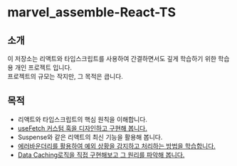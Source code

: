 # marvel_assemble-React-TS

## 소개

이 저장소는 리액트와 타입스크립트를 사용하여 간결하면서도 깊게 학습하기 위한 학습용 개인 프로젝트 입니다.  
프로젝트의 규모는 작지만, 그 목적은 큽니다.

## 목적

- 리액트와 타입스크립트의 핵심 원칙을 이해합니다.
- [useFetch 커스텀 훅을 디자인하고 구현해 봅니다.](https://github.com/sarangdaddy/marvel_assemble-React-TS/wiki/useFetch)
- Suspense와 같은 리액트의 최신 기능을 활용해 봅니다.
- [에러바운더리를 활용하여 예외 상황을 감지하고 처리하는 방법을 학습합니다.](https://github.com/sarangdaddy/marvel_assemble-React-TS/wiki/Error-Boundary)
- [Data Caching로직을 직접 구현해보고 그 원리를 파악해 봅니다.](https://github.com/sarangdaddy/marvel_assemble-React-TS/wiki/Data-Caching)
